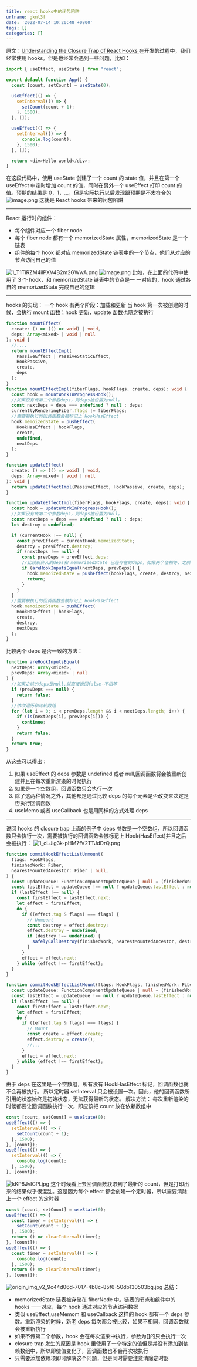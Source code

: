 ```yaml
---
title: react hooks中的闭包陷阱
urlname: gknl3f
date: '2022-07-14 10:20:48 +0800'
tags: []
categories: []
---
```


原文：[Understanding the Closure Trap of React Hooks
](https://betterprogramming.pub/understanding-the-closure-trap-of-react-hooks-6c560c408cde)
在开发的过程中，我们经常使用 hooks。但是也经常会遇到一些问题，比如：

```javascript
import { useEffect, useState } from "react";

export default function App() {
  const [count, setCount] = useState(0);

  useEffect(() => {
    setInterval(() => {
      setCount(count + 1);
    }, 1500);
  }, []);

  useEffect(() => {
    setInterval(() => {
      console.log(count);
    }, 1500);
  }, []);

  return <div>Hello world</div>;
}
```

在这段代码中，使用 useState 创建了一个 count 的 state 值，并且在第一个 useEffect 中定时增加 count 的值，同时在另外一个 useEffect 打印 count 的值。预期的结果是 0，1，...，但是实际执行以后发现跟预期是不太符合的
![image.png](https://cdn.nlark.com/yuque/0/2022/png/115484/1657765946009-617cb759-84c8-4a4e-b58e-0d252e8d6fc2.png#clientId=ucde22273-7b3b-4&crop=0&crop=0&crop=1&crop=1&from=paste&height=595&id=ucaca7b44&margin=%5Bobject%20Object%5D&name=image.png&originHeight=1189&originWidth=2552&originalType=binary∶=1&rotation=0&showTitle=false&size=264060&status=done&style=none&taskId=u426fe684-5088-4eb6-a5d4-92dcbc9d9ed&title=&width=1276)
这就是 React hooks 带来的闭包陷阱

---

React 运行时的组件：

- 每个组件对应一个 fiber node
- 每个 fiber node 都有一个 memorizedState 属性，memorizedState 是一个链表
- 组件的每个 hook 都对应 memorizedState 链表中的一个节点，他们从对应的节点访问自己的值

![1_T1TiRZM4ilPXV4B2m2GWwA.png](https://cdn.nlark.com/yuque/0/2022/png/115484/1657767533868-13feb8eb-f1a4-490b-b73c-55a4ea29734e.png#clientId=u06c2f962-ebf5-4&crop=0&crop=0&crop=1&crop=1&from=drop&height=405&id=u6b6e2ad1&margin=%5Bobject%20Object%5D&name=1_T1TiRZM4ilPXV4B2m2GWwA.png&originHeight=1590&originWidth=1225&originalType=binary∶=1&rotation=0&showTitle=false&size=241986&status=done&style=none&taskId=u98f8a216-d516-4fac-afe1-c84da9bd0b4&title=&width=312)
![image.png](https://cdn.nlark.com/yuque/0/2022/png/115484/1657767921376-c1ca8d74-6008-400b-9af3-b728bbdf535c.png#clientId=u06c2f962-ebf5-4&crop=0&crop=0&crop=1&crop=1&from=paste&height=381&id=ub84d6099&margin=%5Bobject%20Object%5D&name=image.png&originHeight=1005&originWidth=913&originalType=binary∶=1&rotation=0&showTitle=false&size=409788&status=done&style=none&taskId=u7c66f2ad-c48d-439b-84c0-5f3e7064bc6&title=&width=346.5)
比如，在上面的代码中使用了 3 个 hook，和 memorizedState 链表中的节点是一 一对应的，hook 通过各自的 memorizedState 完成自己的逻辑

---

hooks 的实现：
一个 hook 有两个阶段：加载和更新
当 hook 第一次被创建的时候，会执行 mount 函数；hook 更新，update 函数也随之被执行

```typescript
function mountEffect(
  create: () => (() => void) | void,
  deps: Array<mixed> | void | null
): void {
  //....
  return mountEffectImpl(
    PassiveEffect | PassiveStaticEffect,
    HookPassive,
    create,
    deps
  );
}
function mountEffectImpl(fiberFlags, hookFlags, create, deps): void {
  const hook = mountWorkInProgressHook();
  //如果没有传第二个参数deps，则deps被设置为null。
  const nextDeps = deps === undefined ? null : deps;
  currentlyRenderingFiber.flags |= fiberFlags;
  //需要被执行的回调函数会被标记上 HookHasEffect
  hook.memoizedState = pushEffect(
    HookHasEffect | hookFlags,
    create,
    undefined,
    nextDeps
  );
}

function updateEffect(
  create: () => (() => void) | void,
  deps: Array<mixed> | void | null
): void {
  return updateEffectImpl(PassiveEffect, HookPassive, create, deps);
}

function updateEffectImpl(fiberFlags, hookFlags, create, deps): void {
  const hook = updateWorkInProgressHook();
  //如果没有传第二个参数deps，则deps被设置为null。
  const nextDeps = deps === undefined ? null : deps;
  let destroy = undefined;

  if (currentHook !== null) {
    const prevEffect = currentHook.memoizedState;
    destroy = prevEffect.destroy;
    if (nextDeps !== null) {
      const prevDeps = prevEffect.deps;
      //比较新传入的deps和 memorizedState 已经存在的deps，如果两个值相等，之前的函数会直接被使用，否则会创建一个新的函数。
      if (areHookInputsEqual(nextDeps, prevDeps)) {
        hook.memoizedState = pushEffect(hookFlags, create, destroy, nextDeps);
        return;
      }
    }
  }
  //需要被执行的回调函数会被标记上 HookHasEffect
  hook.memoizedState = pushEffect(
    HookHasEffect | hookFlags,
    create,
    destroy,
    nextDeps
  );
}
```

比较两个 deps 是否一致的方法：

```typescript
function areHookInputsEqual(
  nextDeps: Array<mixed>,
  prevDeps: Array<mixed> | null
) {
  //如果之前的deps是null,就直接返回false-不相等
  if (prevDeps === null) {
    return false;
  }
  //依次遍历和比较数组
  for (let i = 0; i < prevDeps.length && i < nextDeps.length; i++) {
    if (is(nextDeps[i], prevDeps[i])) {
      continue;
    }
    return false;
  }
  return true;
}
```

从这些可以得出：

1. 如果 useEffect 的 deps 参数是 undefined 或者 null,回调函数将会被重新创建并且在每次重新渲染的时候执行
1. 如果是一个空数组，回调函数只会执行一次
1. 除了这两种情况之外，其他都是通过比较 deps 的每个元素是否改变来决定是否执行回调函数
1. useMemo 或者 useCallback 也是用同样的方式处理 deps

---

说回 hooks 的 closure trap
上面的例子中 deps 参数是一个空数组，所以回调函数只会执行一次，需要被执行的回调函数会被标记上 Hook(HasEffect)并且之后会被执行：
![1_cLJig3k-pHM7fV2TTJdDrQ.png](https://cdn.nlark.com/yuque/0/2022/png/115484/1657777774545-1de764b1-fb39-43c3-acd6-a7a05217d858.png#clientId=u06c2f962-ebf5-4&crop=0&crop=0&crop=1&crop=1&from=drop&height=262&id=u28e8b9cc&margin=%5Bobject%20Object%5D&name=1_cLJig3k-pHM7fV2TTJdDrQ.png&originHeight=824&originWidth=1225&originalType=binary∶=1&rotation=0&showTitle=true&size=698254&status=done&style=none&taskId=u467f7911-de94-4408-9e2f-656ed9a3579&title=react%2016&width=390 "react 16")

```typescript
function commitHookEffectListUnmount(
  flags: HookFlags,
  finishedWork: Fiber,
  nearestMountedAncestor: Fiber | null,
) {
  const updateQueue: FunctionComponentUpdateQueue | null = (finishedWork.updateQueue: any);
  const lastEffect = updateQueue !== null ? updateQueue.lastEffect : null;
  if (lastEffect !== null) {
    const firstEffect = lastEffect.next;
    let effect = firstEffect;
    do {
      if ((effect.tag & flags) === flags) {
        // Unmount
        const destroy = effect.destroy;
        effect.destroy = undefined;
        if (destroy !== undefined) {
          safelyCallDestroy(finishedWork, nearestMountedAncestor, destroy);
        }
      }
      effect = effect.next;
    } while (effect !== firstEffect);
  }
}

function commitHookEffectListMount(flags: HookFlags, finishedWork: Fiber) {
  const updateQueue: FunctionComponentUpdateQueue | null = (finishedWork.updateQueue: any);
  const lastEffect = updateQueue !== null ? updateQueue.lastEffect : null;
  if (lastEffect !== null) {
    const firstEffect = lastEffect.next;
    let effect = firstEffect;
    do {
      if ((effect.tag & flags) === flags) {
        // Mount
        const create = effect.create;
        effect.destroy = create();
        //...
      }
      effect = effect.next;
    } while (effect !== firstEffect);
  }
}
```

由于 deps 在这里是一个空数组，所有没有 HookHasEffect 标记，回调函数也就不会再被执行。
所以定时器 setInterval 只会被设置一次。因此，他的回调函数所引用的状态始终是初始状态，无法获得最新的状态。
解决方法：
每次重新渲染的时候都要让回调函数执行一次，即应该把 count 放在依赖数组中

```typescript
const [count, setCount] = useState(0);
useEffect(() => {
  setInterval(() => {
    setCount(count + 1);
  }, 1500);
}, [count]);
useEffect(() => {
  setInterval(() => {
    console.log(count);
  }, 1500);
}, [count]);
```

![kKP8JvICPl.jpg](https://cdn.nlark.com/yuque/0/2022/jpeg/115484/1657782415240-6ef5a049-8315-47bd-97c2-826fbf80f5c5.jpeg#clientId=u00d3ff6b-076b-4&crop=0&crop=0&crop=1&crop=1&from=paste&height=419&id=ub57a6dd6&margin=%5Bobject%20Object%5D&name=kKP8JvICPl.jpg&originHeight=692&originWidth=995&originalType=binary∶=1&rotation=0&showTitle=false&size=101462&status=done&style=none&taskId=ube855ea3-751e-4b1b-83cc-21818bfa224&title=&width=603.0302681760922)
这个时候看上去回调函数获取到了最新的 count，但是打印出来的结果似乎很混乱。这是因为每个 effect 都会创建一个定时器，所以需要清除上一个 effect 的定时器

```typescript
const [count, setCount] = useState(0);
useEffect(() => {
  const timer = setInterval(() => {
    setCount(count + 1);
  }, 1500);
  return () => clearInterval(timer);
}, [count]);
useEffect(() => {
  const timer = setInterval(() => {
    console.log(count);
  }, 1500);
  return () => clearInterval(timer);
}, [count]);
```

![origin_img_v2_9c44d06d-7017-4b8c-85f6-50db130503bg.jpg](https://cdn.nlark.com/yuque/0/2022/jpeg/115484/1657782596834-1a8714e7-599a-49c8-a1a7-a1feec5d836c.jpeg#clientId=u00d3ff6b-076b-4&crop=0&crop=0&crop=1&crop=1&from=paste&height=447&id=uee20bf60&margin=%5Bobject%20Object%5D&name=origin_img_v2_9c44d06d-7017-4b8c-85f6-50db130503bg.jpg&originHeight=738&originWidth=701&originalType=binary∶=1&rotation=0&showTitle=false&size=69372&status=done&style=none&taskId=u0ff7fc63-050d-46cf-a977-8ac8dd41748&title=&width=424.84846029290514)
总结：

- memorizedState 链表被存储在 fiberNode 中。链表的节点和组件中的 hooks 一一对应，每个 hook 通过对应的节点访问数据
- 类似 useEffect,useMemom 和 useCallback 这样的 hook 都有一个 deps 参数。重新渲染的时候，新老 deps 每次都会被比较，如果不相同，回调函数就会被重新执行
- 如果不传第二个参数，hook 会在每次渲染中执行，参数为[]的只会执行一次
- closure trap 发生的原因是 hook 里使用了一个特定的值但是并没有添加到依赖数组中，所以即使值变化了，回调函数也不会再次被执行
- 只需要添加依赖项即可解决这个问题，但是同时需要注意清除定时器

[
](https://betterprogramming.pub/understanding-the-closure-trap-of-react-hooks-6c560c408cde)
